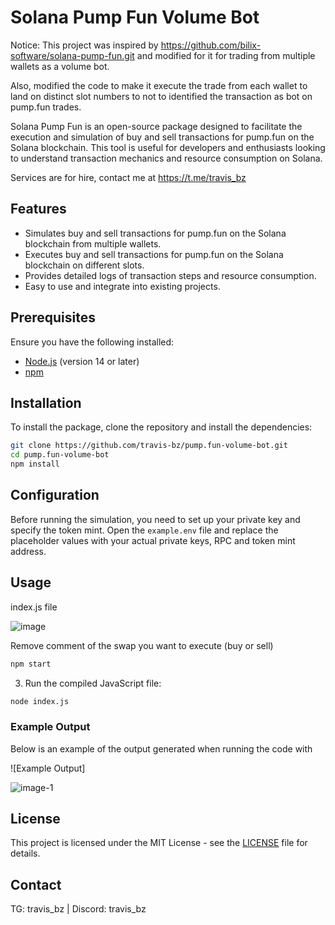 # Solana Pump Fun Volume Bot

Notice: This project was inspired by https://github.com/bilix-software/solana-pump-fun.git and modified for it for trading from multiple wallets as a volume bot.

Also, modified the code to make it execute the trade from each wallet to land on distinct slot numbers to not to identified the transaction as bot on pump.fun trades.

Solana Pump Fun is an open-source package designed to facilitate the execution and simulation of buy and sell transactions for pump.fun on the Solana blockchain. This tool is useful for developers and enthusiasts looking to understand transaction mechanics and resource consumption on Solana.

Services are for hire, contact me at https://t.me/travis_bz

## Features

- Simulates buy and sell transactions for pump.fun on the Solana blockchain from multiple wallets.
- Executes buy and sell transactions for pump.fun on the Solana blockchain on different slots.
- Provides detailed logs of transaction steps and resource consumption.
- Easy to use and integrate into existing projects.

## Prerequisites

Ensure you have the following installed:

- [Node.js](https://nodejs.org/) (version 14 or later)
- [npm](https://www.npmjs.com/)

## Installation

To install the package, clone the repository and install the dependencies:

```bash
git clone https://github.com/travis-bz/pump.fun-volume-bot.git
cd pump.fun-volume-bot
npm install
```

## Configuration

Before running the simulation, you need to set up your private key and specify the token mint. Open the `example.env` file and replace the placeholder values with your actual private keys, RPC and token mint address.

## Usage

index.js file

![image](https://github.com/user-attachments/assets/f5c5956c-168d-43e0-9bfb-7d4555dca051)

Remove comment of the swap you want to execute (buy or sell)

```bash
npm start
```

3. Run the compiled JavaScript file:

```bash
node index.js
```

### Example Output

Below is an example of the output generated when running the code with 

![Example Output]

![image-1](https://github.com/user-attachments/assets/59a9210f-7c44-4b90-9b49-1c51cb6aa449)

## License

This project is licensed under the MIT License - see the [LICENSE](LICENSE) file for details.

## Contact

TG: travis_bz | Discord: travis_bz
